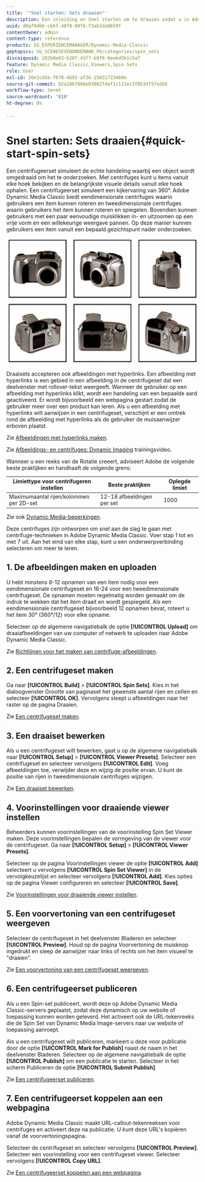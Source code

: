 ```yaml
---
title: '"Snel starten: Sets draaien"'
description: Een inleiding en Snel starten om te draaien zodat u in Adobe Dynamic Media Classic snel aan de slag kunt.
uuid: d0af9db6-cb6f-48f0-89f6-f3ab2da0659f
contentOwner: admin
content-type: reference
products: SG_EXPERIENCEMANAGER/Dynamic-Media-Classic
geptopics: SG_SCENESEVENONDEMAND_PK/categories/spin_sets
discoiquuid: 282b8e83-b20f-43f7-b9f8-6eebd5b1c5a7
feature: Dynamic Media Classic,Viewers,Spin Sets
role: User
exl-id: 26e3cd5b-f070-4b92-af36-25631723460e
source-git-commit: 92a28b7868e03802f4ef1c113ec3f8b34f57ed56
workflow-type: tm+mt
source-wordcount: '810'
ht-degree: 0%

---
```


# Snel starten: Sets draaien{#quick-start-spin-sets}

Een centrifugeerset simuleert de echte handeling waarbij een object wordt omgedraaid om het te onderzoeken. Met centrifuges kunt u items vanuit elke hoek bekijken en de belangrijkste visuele details vanuit elke hoek ophalen. Een centrifugeerset simuleert een kijkervaring van 360°. Adobe Dynamic Media Classic biedt eendimensionale centrifuges waarin gebruikers een item kunnen roteren en tweedimensionale centrifuges waarin gebruikers het item kunnen roteren en spiegelen. Bovendien kunnen gebruikers met een paar eenvoudige muisklikken in- en uitzoomen op een vrije vorm en een willekeurige weergave pannen. Op deze manier kunnen gebruikers een item vanuit een bepaald gezichtspunt nader onderzoeken.

![Afbeeldingen voor een centrifugeerset.](/help/assets/spin_set.png)

Draaisets accepteren ook afbeeldingen met hyperlinks. Een afbeelding met hyperlinks is een gebied in een afbeelding in de centrifugeset dat een deelvenster met rollover-tekst weergeeft. Wanneer de gebruiker op een afbeelding met hyperlinks klikt, wordt een handeling van een bepaalde aard geactiveerd. Er wordt bijvoorbeeld een webpagina gestart zodat de gebruiker meer over een product kan leren. Als u een afbeelding met hyperlinks wilt aanwijzen in een centrifugeset, verschijnt er een omtrek rond de afbeelding met hyperlinks als de gebruiker de muisaanwijzer erboven plaatst.

Zie [Afbeeldingen met hyperlinks maken](creating-image-maps.md).

Zie [Afbeeldings- en centrifuges: Dynamic Imaging](https://s7d5.scene7.com/s7viewers/html5/VideoViewer.html?videoserverurl=https://s7d5.scene7.com/is/content/&amp;emailurl=https://s7d5.scene7.com/s7/emailFriend&amp;serverUrl=https://s7d5.scene7.com/is/image/&amp;config=Scene7SharedAssets/Universal_HTML5_Video&amp;contenturl=https://s7d5.scene7.com/skins/&amp;asset=S7tutorials/556_Image%20&amp;%20Spin%20Sets_converted%20renamed_Dynamic%20Imaging-AVS) trainingsvideo.

Wanneer u een reeks van de Rotatie creeert, adviseert Adobe de volgende beste praktijken en handhaaft de volgende grens:

| Limiettype voor centrifugeren instellen | Beste praktijken | Oplegde limiet |
| --- | --- | --- |
| Maximumaantal rijen/kolommen per 2D-set | 12-18 afbeeldingen per set | 1000 |

Zie ook [Dynamic Media-beperkingen](/help/limitations.md).

Deze centrifuges zijn ontworpen om snel aan de slag te gaan met centrifuge-technieken in Adobe Dynamic Media Classic. Voer stap 1 tot en met 7 uit. Aan het eind van elke stap, kunt u een onderwerpverbinding selecteren om meer te leren.

## 1. De afbeeldingen maken en uploaden

U hebt minstens 8-12 opnamen van een item nodig voor een eendimensionale centrifugeset en 16-24 voor een tweedimensionale centrifugeset. De opnamen moeten regelmatig worden gemaakt om de indruk te wekken dat het item draait en wordt gespiegeld. Als een eendimensionale centrifugeset bijvoorbeeld 12 opnamen bevat, roteert u het item 30° (360°/12) voor elke opname.

Selecteer op de algemene navigatiebalk de optie **[!UICONTROL Upload]** om draaiafbeeldingen van uw computer of netwerk te uploaden naar Adobe Dynamic Media Classic.

Zie [Richtlijnen voor het maken van centrifuge-afbeeldingen](creating-spin-set.md#guidelines-for-shooting-spin-set-images).

## 2. Een centrifugeset maken

Ga naar **[!UICONTROL Build]** > **[!UICONTROL Spin Sets]**. Kies in het dialoogvenster Grootte van paginaset het gewenste aantal rijen en cellen en selecteer **[!UICONTROL OK]**. Vervolgens sleept u afbeeldingen naar het raster op de pagina Draaien.

Zie [Een centrifugeset maken](creating-spin-set.md#creating-a-spin-set).

## 3. Een draaiset bewerken

Als u een centrifugeset wilt bewerken, gaat u op de algemene navigatiebalk naar **[!UICONTROL Setup]** > **[!UICONTROL Viewer Presets]**. Selecteer een centrifugeset en selecteer vervolgens **[!UICONTROL Edit]**. Voeg afbeeldingen toe, verwijder deze en wijzig de positie ervan. U kunt de positie van rijen in tweedimensionale centrifuges wijzigen.

Zie [Een draaiset bewerken](creating-spin-set.md#editing-a-spin-set).

## 4. Voorinstellingen voor draaiende viewer instellen

Beheerders kunnen voorinstellingen van de voorinstelling Spin Set Viewer maken. Deze voorinstellingen bepalen de vormgeving van de viewer voor de centrifugeset. Ga naar **[!UICONTROL Setup]** > **[!UICONTROL Viewer Presets]**.

Selecteer op de pagina Voorinstellingen viewer de optie **[!UICONTROL Add]** selecteert u vervolgens **[!UICONTROL Spin Set Viewer]** in de vervolgkeuzelijst en selecteer vervolgens **[!UICONTROL Add]**. Kies opties op de pagina Viewer configureren en selecteer **[!UICONTROL Save]**.

Zie [Voorinstellingen voor draaiende viewer instellen](setting-spin-set-viewer-presets.md#setting-up-spin-set-viewer-presets).

## 5. Een voorvertoning van een centrifugeset weergeven

Selecteer de centrifugeset in het deelvenster Bladeren en selecteer **[!UICONTROL Preview]**. Houd op de pagina Voorvertoning de muisknop ingedrukt en sleep de aanwijzer naar links of rechts om het item visueel te &quot;draaien&quot;.

Zie [Een voorvertoning van een centrifugeset weergeven](previewing-spin-set.md#previewing-a-spin-set).

## 6. Een centrifugeerset publiceren

Als u een Spin-set publiceert, wordt deze op Adobe Dynamic Media Classic-servers geplaatst, zodat deze dynamisch op uw website of toepassing kunnen worden geleverd. Het activeert ook de URL-tekenreeks die de Spin Set van Dynamic Media Image-servers naar uw website of toepassing aanroept.

Als u een centrifugeset wilt publiceren, markeert u deze voor publicatie door de optie **[!UICONTROL Mark for Publish]** naast de naam in het deelvenster Bladeren. Selecteer op de algemene navigatiebalk de optie **[!UICONTROL Publish]** om een publicatie te starten. Selecteer in het scherm Publiceren de optie **[!UICONTROL Submit Publish]**.

Zie [Een centrifugeerset publiceren](publishing-spin-set.md#publishing-a-spin-set).

## 7. Een centrifugeerset koppelen aan een webpagina

Adobe Dynamic Media Classic maakt URL-callout-tekenreeksen voor centrifuges en activeert deze na publicatie. U kunt deze URL&#39;s kopiëren vanaf de voorvertoningspagina.

Selecteer de centrifugeset en selecteer vervolgens **[!UICONTROL Preview]**. Selecteer een voorinstelling voor een centrifugeset viewer. Selecteer vervolgens **[!UICONTROL Copy URL]**.

Zie [Een centrifugeerset koppelen aan een webpagina](linking-spin-set-web-page.md#linking-a-spin-set-to-a-web-page).
